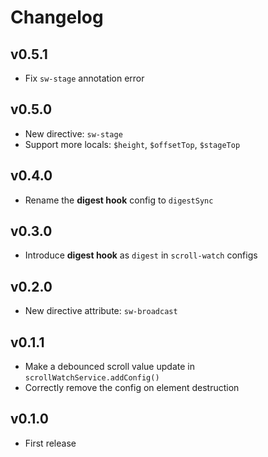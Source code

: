 # Changelog

## v0.5.1

- Fix `sw-stage` annotation error

## v0.5.0

- New directive: `sw-stage`
- Support more locals: `$height`, `$offsetTop`, `$stageTop`

## v0.4.0

- Rename the **digest hook** config to `digestSync`

## v0.3.0

- Introduce **digest hook** as `digest` in `scroll-watch` configs

## v0.2.0

- New directive attribute: `sw-broadcast`

## v0.1.1

- Make a debounced scroll value update in `scrollWatchService.addConfig()`
- Correctly remove the config on element destruction

## v0.1.0

- First release
